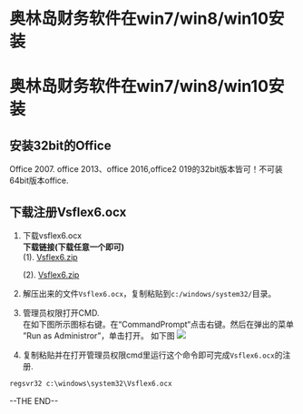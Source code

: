 # 奥林岛财务软件在win7/win8/win10安装


# 奥林岛财务软件在win7/win8/win10安装

## 安装32bit的Office
Office 2007. office 2013、office 2016,office2 019的32bit版本皆可！不可装64bit版本office.

## 下载注册Vsflex6.ocx

  1. 下载vsflex6.ocx <br> 
    **下载链接(下载任意一个即可)** <br> 
     (1). [Vsflex6.zip](https://dllyes.com/wp-content/uploads//OCX/201511071744/Vsflex6.zip)
     
     (2). [Vsflex6.zip](https://blog.stevedong.com/post/file/Vsflex6.zip)
  2. 解压出来的文件`Vsflex6.ocx`，复制粘贴到`c:/windows/system32/`目录。
  3. 管理员权限打开CMD.<br>在如下图所示图标右键。在“CommandPrompt“点击右键。然后在弹出的菜单 ”Run as Administror”，单击打开。
如下图
![](https://blog.stevedong.com/post/helpdesk/2016-09-14_101553.jpg)

 4. 复制粘贴并在打开管理员权限cmd里运行这个命令即可完成`Vsflex6.ocx`的注册.

  ```cmd
regsvr32 c:\windows\system32\Vsflex6.ocx
```


--THE END--


